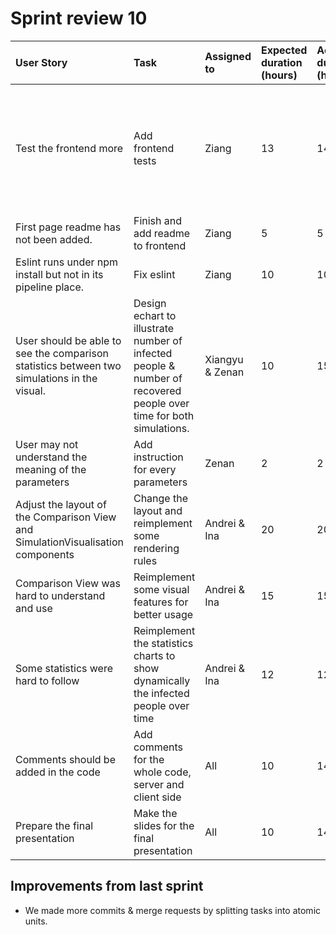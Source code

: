# Sprint review 10

| User Story | Task     | Assigned to | Expected duration (hours) | Actual duration (hours) | Done  | Notes |
| :--------- | :------- | :---------- | :------------------------ | :---------------------- | :---- | :---- |
|Test the frontend more | Add frontend tests|Ziang|13|14|No|Currently the basic few tests are working, but vue file is not supported. Investigating for more option.|
|First page readme has not been added.|Finish and add readme to frontend|Ziang|5|5|Yes|N/A|
|Eslint runs under npm install but not in its pipeline place.|Fix eslint |Ziang|10|10|Yes|N/A|
|User should be able to see the comparison statistics between two simulations in the visual.|Design echart to illustrate number of infected people & number of recovered people over time for both simulations.|Xiangyu & Zenan|10|15|Yes|It was a new requirement from the client.|
|User may not understand the meaning of the parameters |Add instruction for every parameters|Zenan|2|2|Yes|N/A|
|Adjust the layout of the Comparison View and SimulationVisualisation components|Change the layout and reimplement some rendering rules|Andrei & Ina|20|20|Yes|N\A|
|Comparison View was hard to understand and use|Reimplement some visual features for better usage|Andrei & Ina|15|15|Yes|N\A|
|Some statistics were hard to follow|Reimplement the statistics charts to show dynamically the infected people over time|Andrei & Ina|12|12|Yes|N\A|
|Comments should be added in the code|Add comments for the whole code, server and client side|All|10|14|Yes|N/A|
|Prepare the final presentation|Make the slides for the final presentation|All|10|14|Yes|N/A|



## Improvements from last sprint

* We made more commits & merge requests by splitting tasks into atomic units.
